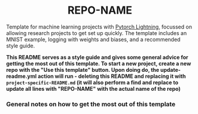 <div align="center">

# REPO-NAME

</div>

Template for machine learning projects with [Pytorch Lightning](https://pytorch-lightning.readthedocs.io/en/latest/), focussed on allowing research projects to get set up quickly. The template includes an MNIST example, logging with weights and biases, and a recommended style guide.

**This README serves as a style guide and gives some general advice for getting the most out of this template. To start a new project, create a new repo with the "Use this template" button. Upon doing do, the update-readme.yml action will run - deleting this README and replacing it with ```project-specific-README.md``` (it will also perform a find and replace to update all lines with "REPO-NAME" with the actual name of the repo)**

### General notes on how to get the most out of this template
